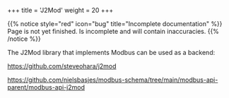 +++
title = 'J2Mod'
weight = 20
+++

{{% notice style="red" icon="bug" title="Incomplete documentation" %}}
Page is not yet finished. Is incomplete and will contain inaccuracies.
{{% /notice %}}

The J2Mod library that implements Modbus can be used as a backend:

https://github.com/steveohara/j2mod

https://github.com/nielsbasjes/modbus-schema/tree/main/modbus-api-parent/modbus-api-j2mod